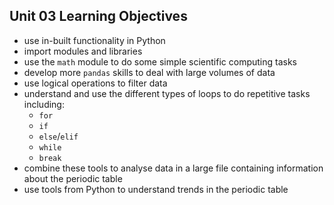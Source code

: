 ## Unit 03 Learning Objectives

- use in-built functionality in Python
- import modules and libraries 
- use the `math` module to do some simple scientific computing tasks
- develop more `pandas` skills to deal with large volumes of data
- use logical operations to filter data
- understand and use the different types of loops to do repetitive tasks including:
    - `for`
    - `if`
    - `else`/`elif`
    - `while`
    - `break`
- combine these tools to analyse data in a large file containing information about the periodic table
- use tools from Python to understand trends in the periodic table